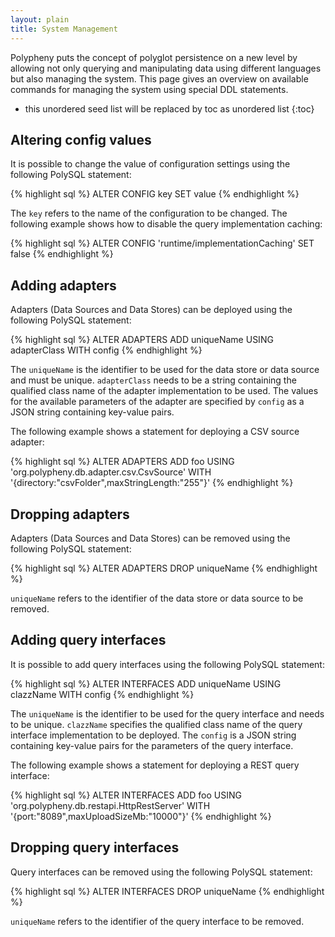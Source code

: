 ```yaml
---
layout: plain
title: System Management
---
```


Polypheny puts the concept of polyglot persistence on a new level by allowing not only querying and manipulating data using different languages but also managing the system. This page gives an overview on available commands for managing the system using special DDL statements.

* this unordered seed list will be replaced by toc as unordered list
{:toc}


## Altering config values

It is possible to change the value of configuration settings using the following PolySQL statement:

{% highlight sql %}
ALTER CONFIG key SET value
{% endhighlight %}

The `key` refers to the name of the configuration to be changed. The following example shows how to disable the query implementation caching:

{% highlight sql %}
ALTER CONFIG 'runtime/implementationCaching' SET false
{% endhighlight %}



## Adding adapters

Adapters (Data Sources and Data Stores) can be deployed using the following PolySQL statement:

{% highlight sql %}
ALTER ADAPTERS ADD uniqueName USING adapterClass WITH config 
{% endhighlight %}

The `uniqueName` is the identifier to be used for the data store or data source and must be unique. `adapterClass` needs to be a string containing the qualified class name of the adapter implementation to be used. The values for the available parameters of the adapter are specified by `config` as a JSON string containing key-value pairs. 

The following example shows a statement for deploying a CSV source adapter:

{% highlight sql %}
ALTER ADAPTERS ADD foo USING 'org.polypheny.db.adapter.csv.CsvSource' WITH '{directory:"csvFolder",maxStringLength:"255"}'
{% endhighlight %}



## Dropping adapters

Adapters (Data Sources and Data Stores) can be removed using the following PolySQL statement:

{% highlight sql %}
ALTER ADAPTERS DROP uniqueName
{% endhighlight %}

`uniqueName` refers to the identifier of the data store or data source to be removed.


## Adding query interfaces

It is possible to add query interfaces using the following PolySQL statement:

{% highlight sql %}
ALTER INTERFACES ADD uniqueName USING clazzName WITH config
{% endhighlight %}

The `uniqueName` is the identifier to be used for the query interface and needs to be unique. `clazzName` specifies the qualified class name of the query interface implementation to be deployed. The `config` is a JSON string containing key-value pairs for the parameters of the query interface. 

The following example shows a statement for deploying a REST query interface:

{% highlight sql %}
ALTER INTERFACES ADD foo USING 'org.polypheny.db.restapi.HttpRestServer' WITH '{port:"8089",maxUploadSizeMb:"10000"}'
{% endhighlight %}



## Dropping query interfaces

Query interfaces can be removed using the following PolySQL statement:

{% highlight sql %}
ALTER INTERFACES DROP uniqueName
{% endhighlight %}

`uniqueName` refers to the identifier of the query interface to be removed.

